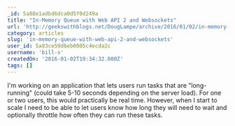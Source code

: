 ```yaml
---
_id: 5a88e1adbd6dca0d5f0d249a
title: "In-Memory Queue with Web API 2 and Websockets"
url: 'http://geekswithblogs.net/DougLampe/archive/2016/01/02/in-memory-queue-with-web-api-2-and-websockets.aspx'
category: articles
slug: 'in-memory-queue-with-web-api-2-and-websockets'
user_id: 5a83ce59d6eb0005c4ecda2c
username: 'bill-s'
createdOn: '2016-01-02T19:34:32.000Z'
tags: []
---
```


I'm working on an application that lets users run tasks that are "long-running" (could take 5-10 seconds depending on the server load).  For one or two users, this would practically be real time.  However, when I start to scale I need to be able to let users know how long they will need to wait and optionally throttle how often they can run these tasks. 
